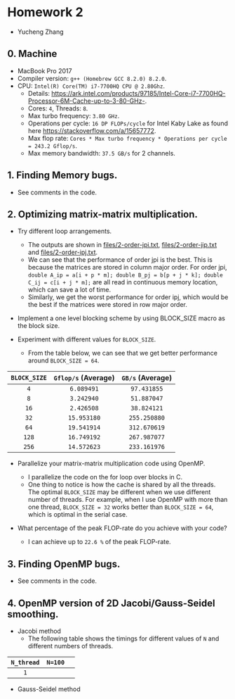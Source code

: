 # Homework 2

- Yucheng Zhang

## 0. Machine
- MacBook Pro 2017
- Compiler version: `g++ (Homebrew GCC 8.2.0) 8.2.0`.
- CPU: `Intel(R) Core(TM) i7-7700HQ CPU @ 2.80Ghz`.
  - Details: <https://ark.intel.com/products/97185/Intel-Core-i7-7700HQ-Processor-6M-Cache-up-to-3-80-GHz->.
  - Cores: `4`, Threads: `8`.
  - Max turbo frequency: `3.80 GHz`.
  - Operations per cycle: `16 DP FLOPs/cycle` for Intel Kaby Lake as found here <https://stackoverflow.com/a/15657772>.
  - Max flop rate: `Cores * Max turbo frequency * Operations per cycle = 243.2 Gflop/s`.
  - Max memory bandwidth: `37.5 GB/s` for 2 channels.

## 1. Finding Memory bugs.

- See comments in the code.

## 2. Optimizing matrix-matrix multiplication.

- Try different loop arrangements.
  - The outputs are shown in [files/2-order-jpi.txt](./files/2-order-jpi.txt), [files/2-order-jip.txt](./files/2-order-jip.txt) and [files/2-order-ipj.txt](./files/2-order-ipj.txt).
  - We can see that the performance of order jpi is the best. This is because the matrices are stored in column major order. For order jpi, `double A_ip = a[i + p * m]; double B_pj = b[p + j * k]; double C_ij = c[i + j * m];` are all read in continuous memory location, which can save a lot of time.
  - Similarly, we get the worst performance for order ipj, which would be the best if the matrices were stored in row major order.

- Implement a one level blocking scheme by using BLOCK_SIZE macro as the block size.

- Experiment with different values for `BLOCK_SIZE`.
  - From the table below, we can see that we get better performance around `BLOCK_SIZE = 64`.

| `BLOCK_SIZE` | `Gflop/s` (Average) | `GB/s` (Average) |
| :----------: | :-----------------: | :--------------: |
|     `4`      |     `6.089491`      |   `97.431855`    |
|     `8`      |     `3.242940`      |   `51.887047`    |
|     `16`     |     `2.426508`      |   `38.824121`    |
|     `32`     |     `15.953180`     |   `255.250880`   |
|     `64`     |     `19.541914`     |   `312.670619`   |
|    `128`     |     `16.749192`     |   `267.987077`   |
|    `256`     |     `14.572623`     |   `233.161976`   |

- Parallelize your matrix-matrix multiplication code using OpenMP.
  - I parallelize the code on the for loop over blocks in C.
  - One thing to notice is how the cache is shared by all the threads. The optimal `BLOCK_SIZE` may be different when we use different number of threads. For example, when I use OpenMP with more than one thread, `BLOCK_SIZE = 32` works better than `BLOCK_SIZE = 64`, which is optimal in the serial case.

- What percentage of the peak FLOP-rate do you achieve with your code?
  - I can achieve up to `22.6 %` of the peak FLOP-rate.

## 3. Finding OpenMP bugs.

- See comments in the code.

## 4. OpenMP version of 2D Jacobi/Gauss-Seidel smoothing.

- Jacobi method
  - The following table shows the timings for different values of `N` and different numbers of threads.

| `N_thread` | `N=100` |       |
| :--------: | :-----: | :---: |
|    `1`     |         |       |

- Gauss-Seidel method
